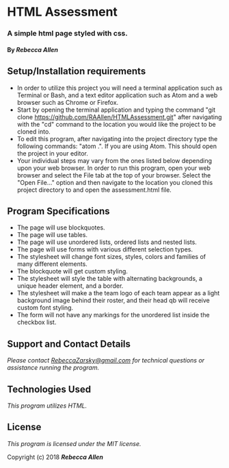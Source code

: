 # HTML Assessment

### A simple html page styled with css.

#### By _**Rebecca Allen**_

## Setup/Installation requirements

* In order to utilize this project you will need a terminal application such as Terminal or Bash, and a text editor application such as Atom and a web browser such as Chrome or Firefox.
* Start by opening the terminal application and typing the command "git clone https://github.com/RAAllen/HTMLAssessment.git" after navigating with the "cd" command to the location you would like the project to be cloned into.
* To edit this program, after navigating into the project directory type the following commands: "atom .". If you are using Atom. This should open the project in your editor.
* Your individual steps may vary from the ones listed below depending upon your web browser. In order to run this program, open your web browser and select the File tab at the top of your browser. Select the "Open File..." option and then navigate to the location you cloned this project directory to and open the assessment.html file.

## Program Specifications

* The page will use blockquotes.
* The page will use tables.
* The page will use unordered lists, ordered lists and nested lists.
* The page will use forms with various different selection types.
* The stylesheet will change font sizes, styles, colors and families of many different elements.
* The blockquote will get custom styling.
* The stylesheet will style the table with alternating backgrounds, a unique header element, and a border.
* The stylesheet will make a the team logo of each team appear as a light background image behind their roster, and their head qb will receive custom font styling.
* The form will not have any markings for the unordered list inside the checkbox list.

## Support and Contact Details

_Please contact RebeccaZarsky@gmail.com for technical questions or assistance running the program._

## Technologies Used

_This program utilizes HTML._

## License

_This program is licensed under the MIT license._

Copyright (c) 2018 **_Rebecca Allen_**
